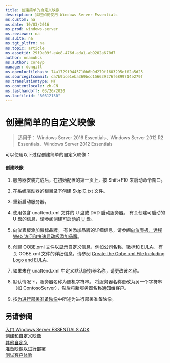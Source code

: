 ```yaml
---
title: 创建简单的自定义映像
description: 描述如何使用 Windows Server Essentials
ms.custom: na
ms.date: 10/03/2016
ms.prod: windows-server
ms.reviewer: na
ms.suite: na
ms.tgt_pltfrm: na
ms.topic: article
ms.assetid: 29f9a09f-e4e8-476d-ada1-ab9202a670d7
author: nnamuhcs
ms.author: coreyp
manager: dongill
ms.openlocfilehash: 74a1729f9445710b6b9d279f1603295eff2a5d25
ms.sourcegitcommit: da7b9bce1eba369bcd156639276f6899714e279f
ms.translationtype: MT
ms.contentlocale: zh-CN
ms.lasthandoff: 03/26/2020
ms.locfileid: "80312130"
---
```

# <a name="create-a-simple-customized-image"></a>创建简单的自定义映像

>适用于： Windows Server 2016 Essentials、Windows Server 2012 R2 Essentials、Windows Server 2012 Essentials

可以使用以下过程创建简单的自定义映像：  
  
#### <a name="to-create-the-image"></a>创建映像  
  
1.  服务器安装完成后，在初始配置的第一页上，按 Shift+F10 来启动命令窗口。  
  
2.  在系统驱动器的根目录下创建 SkipIC.txt 文件。  
  
3.  重新启动服务器。  
  
4.  使用包含 unattend.xml 文件的 U 盘或 DVD 启动服务器。 有关创建可启动的 U 盘的信息，请参阅[创建可启动的 U 盘](Create-a-Bootable-USB-Flash-Drive.md)。  
  
5.  向仪表板添加徽标品牌。 有关添加品牌的详细信息，请参阅[向仪表板、远程 Web 访问和快速启动板添加品牌](Add-Branding-to-the-Dashboard--Remote-Web-Access--and-Launchpad.md)。  
  
6.  创建 OOBE.xml 文件以显示自定义信息，例如公司名称、徽标和 EULA。 有关 OOBE.xml 文件的详细信息，请参阅 [Create the Oobe.xml File Including Logo and EULA](Create-the-Oobe.xml-File-Including-Logo-and-EULA.md)。  
  
7.  如果未在 unattend.xml 中定义默认服务器名称，请更改该名称。  
  
8.  默认情况下，服务器名称为随机字符串。 将服务器名称更改为另一个字符串（如 ContosoServer），然后将新服务器名称通知给客户。  
  
9. 按[为进行部署准备映像](Preparing-the-Image-for-Deployment.md)中所述为进行部署准备映像。  
  
## <a name="see-also"></a>另请参阅  
 [入门 Windows Server ESSENTIALS ADK](Getting-Started-with-the-Windows-Server-Essentials-ADK.md)   
 [创建和自定义映像](Creating-and-Customizing-the-Image.md)   
 [其他自定义](Additional-Customizations.md)   
 [准备映像以进行部署](Preparing-the-Image-for-Deployment.md)   
 [测试客户体验](Testing-the-Customer-Experience.md)